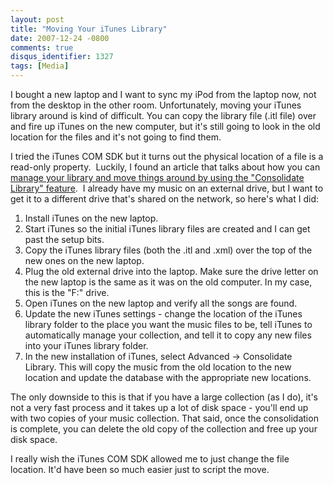 ```yaml
---
layout: post
title: "Moving Your iTunes Library"
date: 2007-12-24 -0800
comments: true
disqus_identifier: 1327
tags: [Media]
---
```

I bought a new laptop and I want to sync my iPod from the laptop now,
not from the desktop in the other room. Unfortunately, moving your
iTunes library around is kind of difficult. You can copy the library
file (.itl file) over and fire up iTunes on the new computer, but it's
still going to look in the old location for the files and it's not going
to find them.

I tried the iTunes COM SDK but it turns out the physical location of a
file is a read-only property.  Luckily, I found an article that talks
about how you can [manage your library and move things around by using
the "Consolidate Library"
feature](http://www.ilounge.com/index.php/articles/comments/11856/).  I
already have my music on an external drive, but I want to get it to a
different drive that's shared on the network, so here's what I did:

1.  Install iTunes on the new laptop.
2.  Start iTunes so the initial iTunes library files are created and I
    can get past the setup bits.
3.  Copy the iTunes library files (both the .itl and .xml) over the top
    of the new ones on the new laptop.
4.  Plug the old external drive into the laptop. Make sure the drive
    letter on the new laptop is the same as it was on the old computer.
    In my case, this is the "F:" drive.
5.  Open iTunes on the new laptop and verify all the songs are found.
6.  Update the new iTunes settings - change the location of the iTunes
    library folder to the place you want the music files to be, tell
    iTunes to automatically manage your collection, and tell it to copy
    any new files into your iTunes library folder.
7.  In the new installation of iTunes, select Advanced -\> Consolidate
    Library. This will copy the music from the old location to the new
    location and update the database with the appropriate new locations.

The only downside to this is that if you have a large collection (as I
do), it's not a very fast process and it takes up a lot of disk space -
you'll end up with two copies of your music collection. That said, once
the consolidation is complete, you can delete the old copy of the
collection and free up your disk space.

I really wish the iTunes COM SDK allowed me to just change the file
location. It'd have been so much easier just to script the move.

